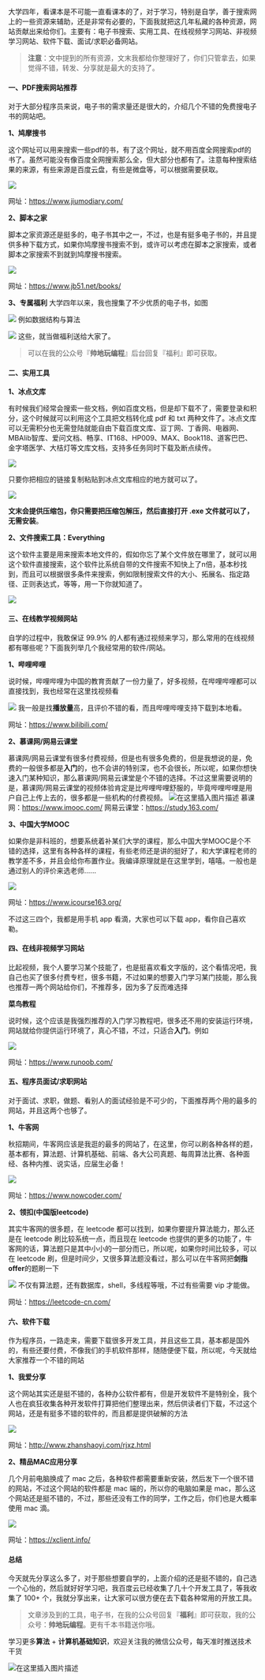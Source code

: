 大学四年，看课本是不可能一直看课本的了，对于学习，特别是自学，善于搜索网上的一些资源来辅助，还是非常有必要的，下面我就把这几年私藏的各种资源，网站贡献出来给你们。主要有：电子书搜索、实用工具、在线视频学习网站、非视频学习网站、软件下载、面试/求职必备网站。

> **注意**：文中提到的所有资源，文末我都给你整理好了，你们只管拿去，如果觉得不错，转发、分享就是最大的支持了。

#### 一、PDF搜索网站推荐

对于大部分程序员来说，电子书的需求量还是很大的，介绍几个不错的免费搜电子书的网站吧。

**1、鸠摩搜书**

这个网址可以用来搜索一些pdf的书，有了这个网址，就不用百度全网搜索pdf的书了。虽然可能没有像百度全网搜索那么全，但大部分也都有了。注意每种搜索结果的来源，有些来源是百度云盘，有些是微盘等，可以根据需要获取。

![](https://imgconvert.csdnimg.cn/aHR0cHM6Ly91c2VyLWdvbGQtY2RuLnhpdHUuaW8vMjAxOS8xMC8yOC8xNmUxMGFiY2Q5ZGI5MzI1?x-oss-process=image/format,png)

网址：https://www.jiumodiary.com/

**2、脚本之家**

脚本之家资源还是挺多的，电子书其中之一，不过，也是有挺多电子书的，并且提供多种下载方式，如果你鸠摩搜书搜索不到，或许可以考虑在脚本之家搜索，或者脚本之家搜索不到就到鸠摩搜书搜索。

![](https://imgconvert.csdnimg.cn/aHR0cHM6Ly91c2VyLWdvbGQtY2RuLnhpdHUuaW8vMjAxOS8xMC8yOC8xNmUxMGUzOGViODlmOGM1?x-oss-process=image/format,png)

网址：https://www.jb51.net/books/

**3、专属福利**
大学四年以来，我也搜集了不少优质的电子书，如图

![](https://imgconvert.csdnimg.cn/aHR0cHM6Ly91c2VyLWdvbGQtY2RuLnhpdHUuaW8vMjAxOS8xMC8yOC8xNmUxMTE5ZTk0NTJlOTlk?x-oss-process=image/format,png)
例如数据结构与算法

![](https://imgconvert.csdnimg.cn/aHR0cHM6Ly91c2VyLWdvbGQtY2RuLnhpdHUuaW8vMjAxOS8xMC8yOC8xNmUxMTFhNGFkOTZiMjJm?x-oss-process=image/format,png)
这些，就当做福利送给大家了。

> 可以在我的公众号『**帅地玩编程**』后台回复『福利』即可获取。

#### 二、实用工具

**1、冰点文库**

有时候我们经常会搜索一些文档，例如百度文档，但是却下载不了，需要登录和积分，这个时候就可以利用这个工具把文档转化成 pdf 和 txt 两种文件了。冰点文库可以无需积分也无需登陆就能自由下载百度文库、豆丁网、丁香网、电器网、MBAlib智库、爱问文档、畅享、IT168、HP009、MAX、Book118、道客巴巴、金字塔医学、大桔灯等文库文档，支持多任务同时下载及断点续传。

![](https://imgconvert.csdnimg.cn/aHR0cHM6Ly91c2VyLWdvbGQtY2RuLnhpdHUuaW8vMjAxOS8xMC8yOC8xNmUxMGIzYjY5Y2M5OTFl?x-oss-process=image/format,png)

只要你把相应的链接复制粘贴到冰点文库相应的地方就可以了。

![](https://imgconvert.csdnimg.cn/aHR0cHM6Ly91c2VyLWdvbGQtY2RuLnhpdHUuaW8vMjAxOS8xMC8yOC8xNmUxMGI0MmZmOTE1YTAx?x-oss-process=image/format,png)

**文末会提供压缩包，你只需要把压缩包解压，然后直接打开 .exe 文件就可以了，无需安装**。

**2、文件搜索工具：Everything**

这个软件主要是用来搜索本地文件的，假如你忘了某个文件放在哪里了，就可以用这个软件直接搜索，这个软件比系统自带的文件搜索不知快上了n倍，基本秒找到，而且可以根据很多条件来搜索，例如限制搜索文件的大小、拓展名、指定路径、正则表达式，等等，用一下你就知道了。

![](https://imgconvert.csdnimg.cn/aHR0cHM6Ly91c2VyLWdvbGQtY2RuLnhpdHUuaW8vMjAxOS8xMC8yOC8xNmUxMGI2NjA1OWViMDA2?x-oss-process=image/format,png)

#### 三、在线教学视频网站

自学的过程中，我敢保证 99.9% 的人都有通过视频来学习，那么常用的在线视频都有哪些呢？下面我列举几个我经常用的软件/网站。

**1、哔哩哔哩**

说时候，哔哩哔哩为中国的教育贡献了一份力量了，好多视频，在哔哩哔哩都可以直接找到，我也经常在这里找视频看

![](https://imgconvert.csdnimg.cn/aHR0cHM6Ly91c2VyLWdvbGQtY2RuLnhpdHUuaW8vMjAxOS8xMC8yOC8xNmUxMGJhMzYzZWM5N2Y4?x-oss-process=image/format,png)
我一般是找**播放量**高，且评价不错的看，而且哔哩哔哩支持下载到本地看。

网址：https://www.bilibili.com/

**2、慕课网/网易云课堂**

慕课网/网易云课堂有很多付费视频，但是也有很多免费的，但是我想说的是，免费的一般很多都是**入门**的，也不会讲的特别深，也不会很长，所以呢，如果你想快速入门某种知识，那么慕课网/网易云课堂是个不错的选择。不过这里需要说明的是，慕课网/网易云课堂的视频体验肯定是比哔哩哔哩舒服的，毕竟哔哩哔哩是用户自己上传上去的，很多都是一些机构的付费视频。
![在这里插入图片描述](https://img-blog.csdnimg.cn/20191028145039555.png?x-oss-process=image/watermark,type_ZmFuZ3poZW5naGVpdGk,shadow_10,text_aHR0cHM6Ly9ibG9nLmNzZG4ubmV0L20wXzM3OTA3Nzk3,size_16,color_FFFFFF,t_70)
慕课网：https://www.imooc.com/
网易云课堂：https://study.163.com/

**3、中国大学MOOC**

如果你是非科班的，想要系统着补某们大学的课程，那么中国大学MOOC是个不错的选择，这里有各种各样的课程，有些老师还是讲的挺好了，和大学课程老师的教学差不多，并且会给你布置作业。我编译原理就是在这里学到，嘻嘻。一般也是通过别人的评价来选老师......

![](https://imgconvert.csdnimg.cn/aHR0cHM6Ly91c2VyLWdvbGQtY2RuLnhpdHUuaW8vMjAxOS8xMC8yOC8xNmUxMGMzYTg2ZGVkOTI0?x-oss-process=image/format,png)

网址：https://www.icourse163.org/

不过这三四个，我都是用手机 app 看滴，大家也可以下载 app，看你自己喜欢勒。

#### 四、在线非视频学习网站

比起视频，我个人要学习某个技能了，也是挺喜欢看文字版的，这个看情况吧，我自己也买了很多付费专栏，很多书籍，不过如果的想要入门学习某门技能，那么我也推荐一两个网站给你们，不推荐多，因为多了反而难选择

**菜鸟教程**

说时候，这个应该是我强烈推荐的入门学习教程吧，很多还不用的安装运行环境，网站就给你提供运行环境了，真心不错，不过，只适合**入门**。例如

![](https://imgconvert.csdnimg.cn/aHR0cHM6Ly91c2VyLWdvbGQtY2RuLnhpdHUuaW8vMjAxOS8xMC8yOC8xNmUxMGM4NTgxMThhMjll?x-oss-process=image/format,png)

网址：https://www.runoob.com/

#### 五、程序员面试/求职网站

对于面试、求职，做题、看别人的面试经验是不可少的，下面推荐两个用的最多的网站，并且这两个也够了。

**1、牛客网**

秋招期间，牛客网应该是我逛的最多的网站了，在这里，你可以刷各种各样的题，基本都有，算法题、计算机基础、前端、各大公司真题、每周算法比赛、各种面经、各种内推、说实话，应届生必备！

![](https://imgconvert.csdnimg.cn/aHR0cHM6Ly91c2VyLWdvbGQtY2RuLnhpdHUuaW8vMjAxOS8xMC8yOC8xNmUxMGQwM2M1YThjYmNk?x-oss-process=image/format,png)

网址：https://www.nowcoder.com/

**2、领扣(中国版leetcode)**

其实牛客网的很多题，在 leetcode 都可以找到，如果你要提升算法能力，那么还是在 leetcode 刷比较系统一点，而且现在 leetcode 也提供的更多的功能了，牛客网的话，算法题只是其中小小的一部分而已，所以呢，如果你时间比较多，可以在 leetcode 刷，但是时间少，又很多算法题没看过，那么可以在牛客网把**剑指offer**的题刷一下

![](https://imgconvert.csdnimg.cn/aHR0cHM6Ly91c2VyLWdvbGQtY2RuLnhpdHUuaW8vMjAxOS8xMC8yOC8xNmUxMGQzZWIwMTUyOTg5?x-oss-process=image/format,png)
不仅有算法题，还有数据库，shell，多线程等哦，不过有些需要 vip 才能做。

网址：https://leetcode-cn.com/

#### 六、软件下载

作为程序员，一路走来，需要下载很多开发工具，并且这些工具，基本都是国外的，有些还要付费，不像我们的手机软件那样，随随便便下载，所以呢，今天就给大家推荐一个不错的网站

**1、我爱分享**

这个网站其实还是挺不错的，各种办公软件都有，但是开发软件不是特别全，我个人也在疯狂收集各种开发软件打算把他们整理出来，然后供读者们下载，不过这个网站，还是有挺多不错的软件的，而且都是提供破解的方法

![](https://imgconvert.csdnimg.cn/aHR0cHM6Ly91c2VyLWdvbGQtY2RuLnhpdHUuaW8vMjAxOS8xMC8yOC8xNmUxMGRhNDIxODUyMTQz?x-oss-process=image/format,png)

网址：http://www.zhanshaoyi.com/rjxz.html

**2、精品MAC应用分享**

几个月前电脑换成了 mac 之后，各种软件都需要重新安装，然后发下一个很不错的网站，不过这个网站的软件都是 mac 端的，所以你的电脑如果是 mac，那么这个网站还是挺不错的，不过，那些还没有工作的同学，工作之后，你们也是大概率使用 mac 滴。

![](https://imgconvert.csdnimg.cn/aHR0cHM6Ly91c2VyLWdvbGQtY2RuLnhpdHUuaW8vMjAxOS8xMC8yOC8xNmUxMGRlOTRlOGQzNTI0?x-oss-process=image/format,png)

网址：https://xclient.info/

#### 总结

今天就先分享这么多了，对于那些想要自学的，上面介绍的还是挺不错的，自己选一个心怡的，然后就好好学习吧，我百度云已经收集了几十个开发工具了，等我收集了 100+ 个，我就分享出来，让大家可以很方便在去下载各种常用的开放工具。

> 文章涉及到的工具，电子书，在我的公众号回复『**福利**』即可获取，我的公众号：**帅地玩编程**。更有千本书籍送你哦。

学习更多**算法** + **计算机基础知识**，欢迎关注我的微信公众号，每天准时推送技术干货

![在这里插入图片描述](https://img-blog.csdnimg.cn/20200306223728524.png?x-oss-process=image/watermark,type_ZmFuZ3poZW5naGVpdGk,shadow_10,text_aHR0cHM6Ly9ibG9nLmNzZG4ubmV0L20wXzM3OTA3Nzk3,size_16,color_FFFFFF,t_70)



